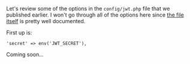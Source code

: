 Let's review some of the options in the `config/jwt.php` file that we published earlier.
I won't go through all of the options here since [the file itself](https://github.com/tymondesigns/jwt-auth/blob/1.0.0-beta.2/config/config.php) is pretty well documented.

First up is:

```
'secret' => env('JWT_SECRET'),
```

Coming soon...
